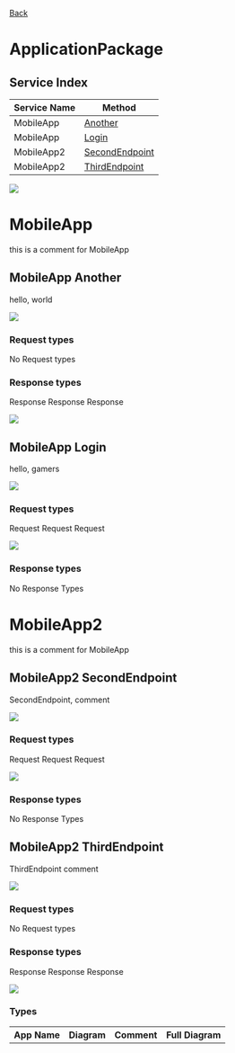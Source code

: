 
[Back](../README.md)


# ApplicationPackage

## Service Index
| Service Name | Method |
----|----
MobileApp | [Another](#MobileApp-Another)
MobileApp | [Login](#MobileApp-Login)
MobileApp2 | [SecondEndpoint](#MobileApp2-SecondEndpoint)
MobileApp2 | [ThirdEndpoint](#MobileApp2-ThirdEndpoint)



![](integration.svg)



# MobileApp
this is a comment for MobileApp


## MobileApp Another
hello, world

![](MobileApp/Another.svg)

### Request types

No Request types






### Response types




Response Response Response

![](Server/Response.svg)




## MobileApp Login
hello, gamers

![](MobileApp/Login.svg)

### Request types



Request Request Request

![](Server.svg)




### Response types



No Response Types



# MobileApp2
this is a comment for MobileApp


## MobileApp2 SecondEndpoint
SecondEndpoint, comment

![](MobileApp2/SecondEndpoint.svg)

### Request types



Request Request Request

![](Server.svg)




### Response types



No Response Types



## MobileApp2 ThirdEndpoint
ThirdEndpoint comment

![](MobileApp2/ThirdEndpoint.svg)

### Request types

No Request types






### Response types




Response Response Response

![](Server/Response.svg)










### Types

<table>
<tr>
<th>App Name</th>
<th>Diagram</th>
<th>Comment</th>
<th>Full Diagram</th>


</tr>



</tr>


</table>

